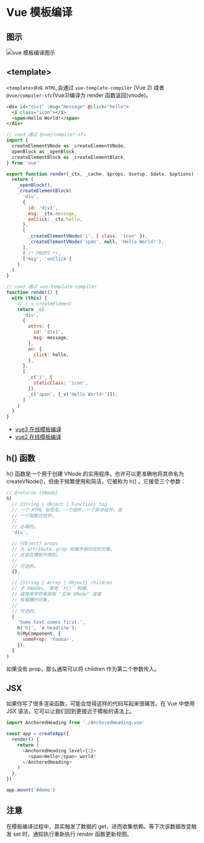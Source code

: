 # Vue 模板编译

## 图示

![vue 模板编译图示](https://cdn.jsdelivr.net/gh/mipaifu328/image@master/study/vue-render.57cwcvd5rpw0.jpg)

## \<template>

`<template>非纯 HTML`,会通过 `vue-template-compiler` (Vue 2) 或者 `@vue/compiler-sfc`(Vue3)编译为 render 函数返回(vnode)。

```html
<div id="div1" :msg="message" @click="hello">
  <i class="icon"></i>
  <span>Hello World!</span>
</div>
```

```js
// vue3 通过 @vue/compiler-sfc
import {
  createElementVNode as _createElementVNode,
  openBlock as _openBlock,
  createElementBlock as _createElementBlock,
} from 'vue'

export function render(_ctx, _cache, $props, $setup, $data, $options) {
  return (
    _openBlock(),
    _createElementBlock(
      'div',
      {
        id: 'div1',
        msg: _ctx.message,
        onClick: _ctx.hello,
      },
      [
        _createElementVNode('i', { class: 'icon' }),
        _createElementVNode('span', null, 'Hello World!'),
      ],
      8 /* PROPS */,
      ['msg', 'onClick']
    )
  )
}
```

```js
// vue2 通过 vue-template-compiler
function render() {
  with (this) {
    //_c = createElement
    return _c(
      'div',
      {
        attrs: {
          id: 'div1',
          msg: message,
        },
        on: {
          click: hello,
        },
      },
      [
        _c('i', {
          staticClass: 'icon',
        }),
        _c('span', [_v('Hello World!')]),
      ]
    )
  }
}
```

- [vue3 在线模板编译](https://vue-next-template-explorer.netlify.app/)
- [vue2 在线模板编译](https://template-explorer.vuejs.org/)

## h() 函数

h() 函数是一个用于创建 VNode 的实用程序。也许可以更准确地将其命名为 createVNode()，但由于频繁使用和简洁，它被称为 h() 。它接受三个参数：

```js
// @returns {VNode}
h(
  // {String | Object | Function} tag
  // 一个 HTML 标签名、一个组件、一个异步组件、或
  // 一个函数式组件。
  //
  // 必需的。
  'div',

  // {Object} props
  // 与 attribute、prop 和事件相对应的对象。
  // 这会在模板中用到。
  //
  // 可选的。
  {},

  // {String | Array | Object} children
  // 子 VNodes, 使用 `h()` 构建,
  // 或使用字符串获取 "文本 VNode" 或者
  // 有插槽的对象。
  //
  // 可选的。
  [
    'Some text comes first.',
    h('h1', 'A headline'),
    h(MyComponent, {
      someProp: 'foobar',
    }),
  ]
)
```

如果没有 prop，那么通常可以将 children 作为第二个参数传入。

## JSX

如果你写了很多渲染函数，可能会觉得这样的代码写起来很痛苦。在 Vue 中使用 JSX 语法，它可以让我们回到更接近于模板的语法上。

```js
import AnchoredHeading from './AnchoredHeading.vue'

const app = createApp({
  render() {
    return (
      <AnchoredHeading level={1}>
        <span>Hello</span> world!
      </AnchoredHeading>
    )
  },
})

app.mount('#demo')
```

## 注意

在模板编译过程中，其实触发了数据的 get，进而收集依赖。等下次该数据改变触发 set 时，通知执行重新执行 render 函数更新视图。
